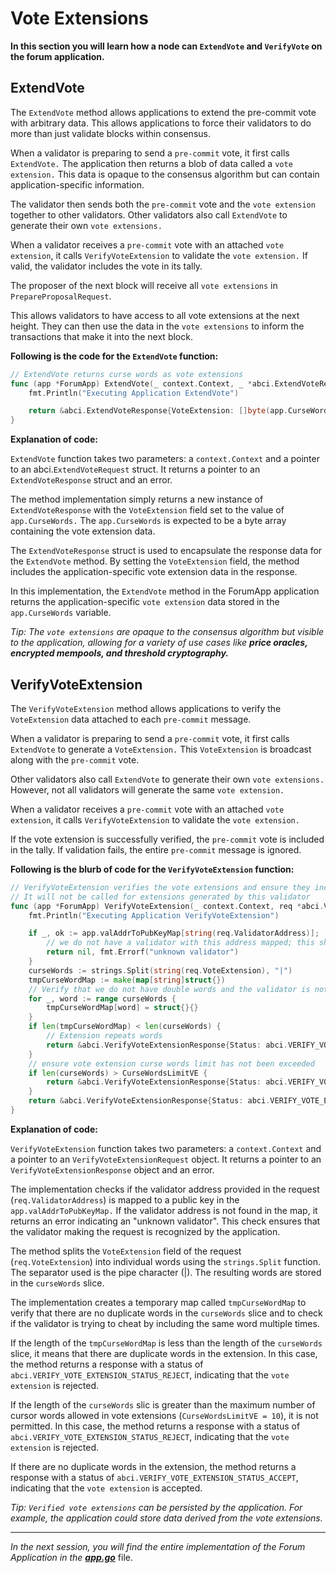 # Vote Extensions

**In this section you will learn how a node can `ExtendVote` and `VerifyVote` on the forum application.**

## ExtendVote

The `ExtendVote` method allows applications to extend the pre-commit vote with arbitrary data. This allows applications
to force their validators to do more than just validate blocks within consensus.

When a validator is preparing to send a `pre-commit` vote, it first calls `ExtendVote.` The application then returns a
blob of data called a `vote extension.` This data is opaque to the consensus algorithm but can contain application-specific
information.

The validator then sends both the `pre-commit` vote and the `vote extension` together to other validators. Other validators
also call `ExtendVote` to generate their own `vote extensions.`

When a validator receives a `pre-commit` vote with an attached `vote extension`, it calls `VerifyVoteExtension` to validate
the `vote extension.` If valid, the validator includes the vote in its tally.

The proposer of the next block will receive all `vote extensions` in `PrepareProposalRequest`.

This allows validators to have access to all vote extensions at the next height. They can then use the data in the
`vote extensions` to inform the transactions that make it into the next block.

**Following is the code for the `ExtendVote` function:**

```go
// ExtendVote returns curse words as vote extensions
func (app *ForumApp) ExtendVote(_ context.Context, _ *abci.ExtendVoteRequest) (*abci.ExtendVoteResponse, error) {
	fmt.Println("Executing Application ExtendVote")

	return &abci.ExtendVoteResponse{VoteExtension: []byte(app.CurseWords)}, nil
}
```

**Explanation of code:**

`ExtendVote` function takes two parameters: a `context.Context` and a pointer to an abci.`ExtendVoteRequest` struct.
It returns a pointer to an `ExtendVoteResponse` struct and an error.

The method implementation simply returns a new instance of `ExtendVoteResponse` with the `VoteExtension` field set to
the value of `app.CurseWords.` The `app.CurseWords` is expected to be a byte array containing the vote extension data.

The `ExtendVoteResponse` struct is used to encapsulate the response data for the `ExtendVote` method. By setting
the `VoteExtension` field, the method includes the application-specific vote extension data in the response.

In this implementation, the `ExtendVote` method in the ForumApp application returns the application-specific `vote extension`
data stored in the `app.CurseWords` variable.

*Tip: The `vote extensions` are opaque to the consensus algorithm but visible to the application, allowing for a variety
of use cases like **price oracles, encrypted mempools, and threshold cryptography.***

## VerifyVoteExtension

The `VerifyVoteExtension` method allows applications to verify the `VoteExtension` data attached to each `pre-commit` message.

When a validator is preparing to send a `pre-commit` vote, it first calls `ExtendVote` to generate a `VoteExtension.`
This `VoteExtension` is broadcast along with the `pre-commit` vote.

Other validators also call `ExtendVote` to generate their own `vote extensions.` However, not all validators will generate
the same `vote extension.`

When a validator receives a `pre-commit` vote with an attached `vote extension`, it calls `VerifyVoteExtension` to
validate the `vote extension.`

If the vote extension is successfully verified, the `pre-commit` vote is included in the tally. If validation fails,
the entire `pre-commit` message is ignored.

**Following is the blurb of code for the `VerifyVoteExtension` function:**

```go
// VerifyVoteExtension verifies the vote extensions and ensure they include the curse words
// It will not be called for extensions generated by this validator
func (app *ForumApp) VerifyVoteExtension(_ context.Context, req *abci.VerifyVoteExtensionRequest) (*abci.VerifyVoteExtensionResponse, error) {
	fmt.Println("Executing Application VerifyVoteExtension")

	if _, ok := app.valAddrToPubKeyMap[string(req.ValidatorAddress)]; !ok {
		// we do not have a validator with this address mapped; this should never happen
		return nil, fmt.Errorf("unknown validator")
	}
	curseWords := strings.Split(string(req.VoteExtension), "|")
	tmpCurseWordMap := make(map[string]struct{})
	// Verify that we do not have double words and the validator is not trying to cheat us
	for _, word := range curseWords {
		tmpCurseWordMap[word] = struct{}{}
	}
	if len(tmpCurseWordMap) < len(curseWords) {
		// Extension repeats words
		return &abci.VerifyVoteExtensionResponse{Status: abci.VERIFY_VOTE_EXTENSION_STATUS_REJECT}, nil
	}
    // ensure vote extension curse words limit has not been exceeded
    if len(curseWords) > CurseWordsLimitVE {
        return &abci.VerifyVoteExtensionResponse{Status: abci.VERIFY_VOTE_EXTENSION_STATUS_REJECT}, nil
    }
	return &abci.VerifyVoteExtensionResponse{Status: abci.VERIFY_VOTE_EXTENSION_STATUS_ACCEPT}, nil
}
```

**Explanation of code:**

`VerifyVoteExtension` function takes two parameters: a `context.Context` and a pointer to an `VerifyVoteExtensionRequest` object.
It returns a pointer to an `VerifyVoteExtensionResponse` object and an error.

The implementation checks if the validator address provided in the request (`req.ValidatorAddress`) is mapped to a public
key in the `app.valAddrToPubKeyMap.` If the validator address is not found in the map, it returns an error indicating
an "unknown validator". This check ensures that the validator making the request is recognized by the application.

The method splits the `VoteExtension` field of the request (`req.VoteExtension`) into individual words using the
`strings.Split` function. The separator used is the pipe character (|). The resulting words are stored in the `curseWords` slice.

The implementation creates a temporary map called `tmpCurseWordMap` to verify that there are no duplicate words in the
`curseWords` slice and to check if the validator is trying to cheat by including the same word multiple times.

If the length of the `tmpCurseWordMap` is less than the length of the `curseWords` slice, it means that there are
duplicate words in the extension. In this case, the method returns a response with a status of `abci.VERIFY_VOTE_EXTENSION_STATUS_REJECT`,
indicating that the `vote extension` is rejected.

If the length of the `curseWords` slic is greater than the maximum number of cursor words allowed in vote extensions (`CurseWordsLimitVE = 10`),
it is not permitted. In this case, the method returns a response with a status of `abci.VERIFY_VOTE_EXTENSION_STATUS_REJECT`,
indicating that the `vote extension` is rejected.

If there are no duplicate words in the extension, the method returns a response with a status of `abci.VERIFY_VOTE_EXTENSION_STATUS_ACCEPT`,
indicating that the `vote extension` is accepted.

*Tip: `Verified vote extensions` can be persisted by the application. For example, the application could store data
derived from the vote extensions.*

---------------

*In the next session, you will find the entire implementation of the Forum Application in the [**app.go**](8.app.md)* file.
